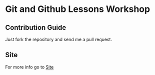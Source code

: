 # Git and Github Lessons Workshop

## Contribution Guide

Just fork the repository and send me a pull request.

## Site

For more info go to [Site](https://josephmtinangi.github.io/git-and-github-lessons-workshop/)
